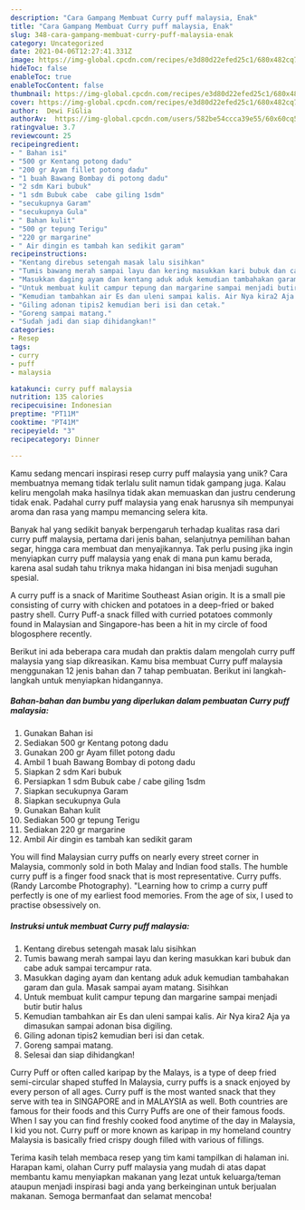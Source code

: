 ```yaml
---
description: "Cara Gampang Membuat Curry puff malaysia, Enak"
title: "Cara Gampang Membuat Curry puff malaysia, Enak"
slug: 348-cara-gampang-membuat-curry-puff-malaysia-enak
category: Uncategorized
date: 2021-04-06T12:27:41.331Z
image: https://img-global.cpcdn.com/recipes/e3d80d22efed25c1/680x482cq70/curry-puff-malaysia-foto-resep-utama.jpg
hideToc: false
enableToc: true
enableTocContent: false
thumbnail: https://img-global.cpcdn.com/recipes/e3d80d22efed25c1/680x482cq70/curry-puff-malaysia-foto-resep-utama.jpg
cover: https://img-global.cpcdn.com/recipes/e3d80d22efed25c1/680x482cq70/curry-puff-malaysia-foto-resep-utama.jpg
author:  Dewi FiGlia
authorAv:  https://img-global.cpcdn.com/users/582be54ccca39e55/60x60cq50/avatar.jpg
ratingvalue: 3.7
reviewcount: 25
recipeingredient:
- " Bahan isi"
- "500 gr Kentang potong dadu"
- "200 gr Ayam fillet potong dadu"
- "1 buah Bawang Bombay di potong dadu"
- "2 sdm Kari bubuk"
- "1 sdm Bubuk cabe  cabe giling 1sdm"
- "secukupnya Garam"
- "secukupnya Gula"
- " Bahan kulit"
- "500 gr tepung Terigu"
- "220 gr margarine"
- " Air dingin es tambah kan sedikit garam"
recipeinstructions:
- "Kentang direbus setengah masak lalu sisihkan"
- "Tumis bawang merah sampai layu dan kering masukkan kari bubuk dan cabe aduk sampai tercampur rata."
- "Masukkan daging ayam dan kentang aduk aduk kemudian tambahakan garam dan gula. Masak sampai ayam matang. Sisihkan"
- "Untuk membuat kulit campur tepung dan margarine sampai menjadi butir butir halus"
- "Kemudian tambahkan air Es dan uleni sampai kalis. Air Nya kira2 Aja ya dimasukan sampai adonan bisa digiling."
- "Giling adonan tipis2 kemudian beri isi dan cetak."
- "Goreng sampai matang."
- "Sudah jadi dan siap dihidangkan!"
categories:
- Resep
tags:
- curry
- puff
- malaysia

katakunci: curry puff malaysia 
nutrition: 135 calories
recipecuisine: Indonesian
preptime: "PT11M"
cooktime: "PT41M"
recipeyield: "3"
recipecategory: Dinner

---
```



Kamu sedang mencari inspirasi resep curry puff malaysia yang unik? Cara membuatnya memang tidak terlalu sulit namun tidak gampang juga. Kalau keliru mengolah maka hasilnya tidak akan memuaskan dan justru cenderung tidak enak. Padahal curry puff malaysia yang enak harusnya sih mempunyai aroma dan rasa yang mampu memancing selera kita.


Banyak hal yang sedikit banyak berpengaruh terhadap kualitas rasa dari curry puff malaysia, pertama dari jenis bahan, selanjutnya pemilihan bahan segar, hingga cara membuat dan menyajikannya. Tak perlu pusing jika ingin menyiapkan curry puff malaysia yang enak di mana pun kamu berada, karena asal sudah tahu triknya maka hidangan ini bisa menjadi suguhan spesial.

A curry puff is a snack of Maritime Southeast Asian origin. It is a small pie consisting of curry with chicken and potatoes in a deep-fried or baked pastry shell. Curry Puff-a snack filled with curried potatoes commonly found in Malaysian and Singapore-has been a hit in my circle of food blogosphere recently.


Berikut ini ada beberapa cara mudah dan praktis dalam mengolah curry puff malaysia yang siap dikreasikan. Kamu bisa membuat Curry puff malaysia menggunakan 12 jenis bahan dan 7 tahap pembuatan. Berikut ini langkah-langkah untuk menyiapkan hidangannya.

<!--inarticleads1-->

##### Bahan-bahan dan bumbu yang diperlukan dalam pembuatan Curry puff malaysia:

1. Gunakan  Bahan isi
1. Sediakan 500 gr Kentang potong dadu
1. Gunakan 200 gr Ayam fillet potong dadu
1. Ambil 1 buah Bawang Bombay di potong dadu
1. Siapkan 2 sdm Kari bubuk
1. Persiapkan 1 sdm Bubuk cabe / cabe giling 1sdm
1. Siapkan secukupnya Garam
1. Siapkan secukupnya Gula
1. Gunakan  Bahan kulit
1. Sediakan 500 gr tepung Terigu
1. Sediakan 220 gr margarine
1. Ambil  Air dingin es tambah kan sedikit garam


You will find Malaysian curry puffs on nearly every street corner in Malaysia, commonly sold in both Malay and Indian food stalls. The humble curry puff is a finger food snack that is most representative. Curry puffs. (Randy Larcombe Photography). &#34;Learning how to crimp a curry puff perfectly is one of my earliest food memories. From the age of six, I used to practise obsessively on. 

<!--inarticleads2-->

##### Instruksi untuk membuat Curry puff malaysia:

1. Kentang direbus setengah masak lalu sisihkan
1. Tumis bawang merah sampai layu dan kering masukkan kari bubuk dan cabe aduk sampai tercampur rata.
1. Masukkan daging ayam dan kentang aduk aduk kemudian tambahakan garam dan gula. Masak sampai ayam matang. Sisihkan
1. Untuk membuat kulit campur tepung dan margarine sampai menjadi butir butir halus
1. Kemudian tambahkan air Es dan uleni sampai kalis. Air Nya kira2 Aja ya dimasukan sampai adonan bisa digiling.
1. Giling adonan tipis2 kemudian beri isi dan cetak.
1. Goreng sampai matang.
1. Selesai dan siap dihidangkan!

Curry Puff or often called karipap by the Malays, is a type of deep fried semi-circular shaped stuffed In Malaysia, curry puffs is a snack enjoyed by every person of all ages. Curry puff is the most wanted snack that they serve with tea in SINGAPORE and in MALAYSIA as well. Both countries are famous for their foods and this Curry Puffs are one of their famous foods. When I say you can find freshly cooked food anytime of the day in Malaysia, I kid you not. Curry puff or more known as karipap in my homeland country Malaysia is basically fried crispy dough filled with various of fillings. 

Terima kasih telah membaca resep yang tim kami tampilkan di halaman ini. Harapan kami, olahan Curry puff malaysia yang mudah di atas dapat membantu kamu menyiapkan makanan yang lezat untuk keluarga/teman ataupun menjadi inspirasi bagi anda yang berkeinginan untuk berjualan makanan. Semoga bermanfaat dan selamat mencoba!
